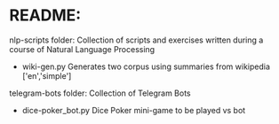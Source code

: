 # README:
nlp-scripts folder: Collection of scripts and exercises written during a course of Natural Language Processing
- wiki-gen.py Generates two corpus using summaries from wikipedia ['en','simple']

telegram-bots folder: Collection of Telegram Bots 
- dice-poker_bot.py Dice Poker mini-game to be played vs bot
